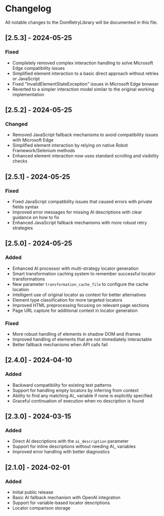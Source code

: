 # Changelog

All notable changes to the DomRetryLibrary will be documented in this file.

## [2.5.3] - 2024-05-25

### Fixed
- Completely removed complex interaction handling to solve Microsoft Edge compatibility issues
- Simplified element interaction to a basic direct approach without retries or JavaScript
- Fixed "InvalidElementStateException" issues in Microsoft Edge browser
- Reverted to a simpler interaction model similar to the original working implementation

## [2.5.2] - 2024-05-25

### Changed
- Removed JavaScript fallback mechanisms to avoid compatibility issues with Microsoft Edge
- Simplified element interaction by relying on native Robot Framework/Selenium methods
- Enhanced element interaction now uses standard scrolling and visibility checks

## [2.5.1] - 2024-05-25

### Fixed
- Fixed JavaScript compatibility issues that caused errors with private fields syntax
- Improved error messages for missing AI descriptions with clear guidance on how to fix
- Enhanced JavaScript fallback mechanisms with more robust retry strategies

## [2.5.0] - 2024-05-25

### Added
- Enhanced AI processor with multi-strategy locator generation
- Smart transformation caching system to remember successful locator transformations
- New parameter `transformation_cache_file` to configure the cache location
- Intelligent use of original locator as context for better alternatives
- Element type classification for more targeted locators
- Improved HTML preprocessing focusing on relevant page sections
- Page URL capture for additional context in locator generation

### Fixed
- More robust handling of elements in shadow DOM and iframes
- Improved handling of elements that are not immediately interactable
- Better fallback mechanisms when API calls fail

## [2.4.0] - 2024-04-10

### Added
- Backward compatibility for existing test patterns
- Support for handling empty locators by inferring from context
- Ability to find any matching AI_ variable if none is explicitly specified
- Graceful continuation of execution when no description is found

## [2.3.0] - 2024-03-15

### Added
- Direct AI descriptions with the `ai_description` parameter
- Support for inline descriptions without needing AI_ variables
- Improved error handling with better diagnostics

## [2.1.0] - 2024-02-01

### Added
- Initial public release
- Basic AI fallback mechanism with OpenAI integration
- Support for variable-based locator descriptions
- Locator comparison storage 